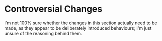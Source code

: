# Controversial Changes

I'm not 100% sure whether the changes in this section actually need to be made,
as they appear to be deliberately introduced behaviours; I'm just unsure of
the reasoning behind them.
